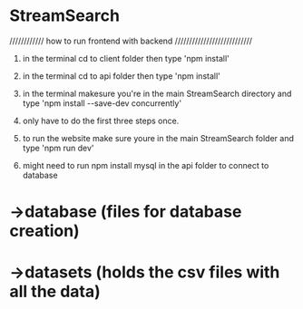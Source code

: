 # StreamSearch

//////////// how to run frontend with backend ///////////////////////////

1) in the terminal cd to client folder then type 'npm install'
2) in the terminal cd to api folder then type 'npm install'
3) in the terminal makesure you're in the main StreamSearch directory
     and type 'npm install --save-dev concurrently'
4) only have to do the first three steps once.

5) to run the website make sure youre in the main StreamSearch folder and type 'npm run dev'

6) might need to run npm install mysql in the api folder to connect to database





# 
#   ->database (files for database creation)
#
#   ->datasets (holds the csv files with all the data)
#
#
#
#
#
#
#
#
